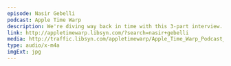```yaml
---
episode: Nasir Gebelli
podcast: Apple Time Warp
description: We're diving way back in time with this 3-part interview. John Romero, the creator of Doom, talks with Nasir Gebelli, the creator of Secret of Mana, about the early days of videogame programming and how they wrote games in assembly in the 80s.
link: http://appletimewarp.libsyn.com/?search=nasir+gebelli
media: http://traffic.libsyn.com/appletimewarp/Apple_Time_Warp_Podcast_-_Episode_3_-_Edited.m4a
type: audio/x-m4a
imgExt: jpg
---
```

